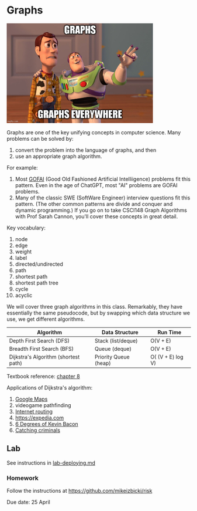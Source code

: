 # Graphs

<img src=graphs.jpg width=400px/>

Graphs are one of the key unifying concepts in computer science.
Many problems can be solved by:
1. convert the problem into the language of graphs, and then
2. use an appropriate graph algorithm.

For example:
1. Most [GOFAI](https://en.wikipedia.org/wiki/GOFAI) (Good Old Fashioned Artificial Intelliigence) problems fit this pattern.
    Even in the age of ChatGPT, most "AI" problems are GOFAI problems.
1. Many of the classic SWE (SoftWare Engineer) interview questions fit this pattern.
    (The other common patterns are divide and conquer and dynamic programming.)
    If you go on to take CSCI148 Graph Algorithms with Prof Sarah Cannon,
    you'll cover these concepts in great detail.

Key vocabulary:
1. node
1. edge
1. weight
1. label
1. directed/undirected
1. path
1. shortest path
1. shortest path tree
1. cycle
1. acyclic

We will cover three graph algorithms in this class.
Remarkably, they have essentially the same pseudocode,
but by swapping which data structure we use,
we get different algorithms.

| Algorithm | Data Structure | Run Time |
| --------- | -------------- | -------- |
| Depth First Search (DFS) | Stack (list/deque) | O(V + E) |
| Breadth First Search (BFS) | Queue (deque) | O(V + E) |
| Dijkstra's Algorithm (shortest path) | Priority Queue (heap) | O( (V + E) log V) |

Textbook reference: [chapter 8](https://runestone.academy/runestone/books/published/pythonds/Graphs/toctree.html)

Applications of Dijkstra's algorithm:
1. [Google Maps](https://www.google.com/maps/@39.0188644,125.7397457,13555m/data=!3m1!1e3?hl=en)
1. videogame pathfinding
1. [Internet routing](https://en.wikipedia.org/wiki/Open_Shortest_Path_First)
1. <https://expedia.com>
1. [6 Degrees of Kevin Bacon](https://blogs.ams.org/mathgradblog/2013/11/22/degrees-kevin-bacon/)
1. [Catching criminals](https://www.researchgate.net/profile/Joseph-Olusina-2/publication/335387366_Journey_to_Crime_Using_Dijkstra%27s_Algorithm/links/5f045b90a6fdcc4ca452fdeb/Journey-to-Crime-Using-Dijkstras-Algorithm.pdf)

## Lab

See instructions in [lab-deploying.md](lab-deploying.md)

### Homework

Follow the instructions at <https://github.com/mikeizbicki/risk>

Due date: 25 April
